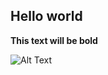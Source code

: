 ## Hello world
**This text will be bold**

![Alt Text](https://scontent-arn2-1.xx.fbcdn.net/v/t31.0-8/p960x960/24799201_1132756323527589_6647474470829750888_o.jpg?_nc_cat=104&ccb=2&_nc_sid=110474&_nc_ohc=JwJUdNG0cmcAX82er9G&_nc_ht=scontent-arn2-1.xx&tp=6&oh=b7630c51d954a7c4aa6ca8be5725c12b&oe=60322B8D)
